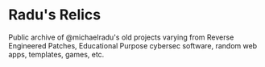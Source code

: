 # Radu's Relics
Public archive of @michaelradu's old projects varying from Reverse Engineered Patches, Educational Purpose cybersec software, random web apps, templates, games, etc.
